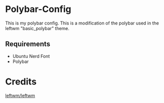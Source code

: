 # Polybar-Config

This is my polybar config. This is a modification of the polybar used in the leftwm "basic_polybar"
theme.

## Requirements

- Ubuntu Nerd Font
- Polybar

# Credits

[leftwm/leftwm](https://github.com/leftwm/leftwm/tree/main/themes/basic_polybar)
